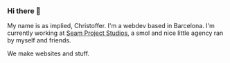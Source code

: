 ### Hi there 👋
My name is as implied, Christoffer. I'm a webdev based in Barcelona. 
I'm currently working at [Seam Project Studios](https://github.com/seam-project-studios), a smol and nice little agency ran by myself and friends. 

We make websites and stuff.

<!--
**christ-offer/christ-offer** is a ✨ _special_ ✨ repository because its `README.md` (this file) appears on your GitHub profile.

Here are some ideas to get you started:

- 🔭 I’m currently working on ...
- 🌱 I’m currently learning ...
- 👯 I’m looking to collaborate on ...
- 🤔 I’m looking for help with ...
- 💬 Ask me about ...
- 📫 How to reach me: ...
- 😄 Pronouns: ...
- ⚡ Fun fact: ...
-->
